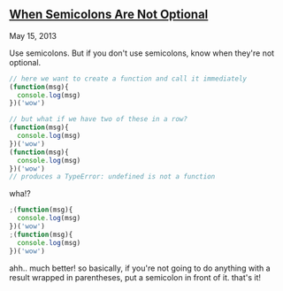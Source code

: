 ## [When Semicolons Are Not Optional](/posts/when-semicolons-are-not-optional.html)
May 15, 2013

Use semicolons. But if you don't use semicolons, know when they're not optional.

````js
// here we want to create a function and call it immediately
(function(msg){
  console.log(msg)
})('wow')
````

````js
// but what if we have two of these in a row?
(function(msg){
  console.log(msg)
})('wow')
(function(msg){
  console.log(msg)
})('wow')
// produces a TypeError: undefined is not a function
````

wha!?

````js
;(function(msg){
  console.log(msg)
})('wow')
;(function(msg){
  console.log(msg)
})('wow')
````

ahh.. much better! so basically, if you're not going to do anything with a result wrapped in parentheses, put a semicolon in front of it. that's it!
